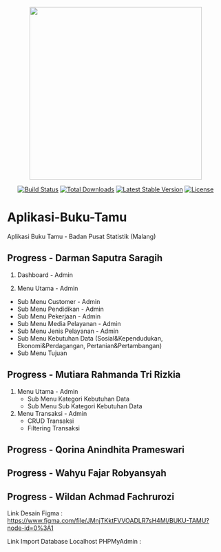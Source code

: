 <p align="center"><a href="https://laravel.com" target="_blank"><img src="https://raw.githubusercontent.com/laravel/art/master/logo-lockup/5%20SVG/2%20CMYK/1%20Full%20Color/laravel-logolockup-cmyk-red.svg" width="400"></a></p>

<p align="center">
<a href="https://travis-ci.org/laravel/framework"><img src="https://travis-ci.org/laravel/framework.svg" alt="Build Status"></a>
<a href="https://packagist.org/packages/laravel/framework"><img src="https://img.shields.io/packagist/dt/laravel/framework" alt="Total Downloads"></a>
<a href="https://packagist.org/packages/laravel/framework"><img src="https://img.shields.io/packagist/v/laravel/framework" alt="Latest Stable Version"></a>
<a href="https://packagist.org/packages/laravel/framework"><img src="https://img.shields.io/packagist/l/laravel/framework" alt="License"></a>
</p>

# Aplikasi-Buku-Tamu
Aplikasi Buku Tamu - Badan Pusat Statistik (Malang)

## Progress - Darman Saputra Saragih

1) Dashboard - Admin

2) Menu Utama - Admin
  * Sub Menu Customer - Admin
  * Sub Menu Pendidikan - Admin
  * Sub Menu Pekerjaan - Admin
  * Sub Menu Media Pelayanan - Admin
  * Sub Menu Jenis Pelayanan - Admin
  * Sub Menu Kebutuhan Data (Sosial&Kependudukan, Ekonomi&Perdagangan, Pertanian&Pertambangan)
  * Sub Menu Tujuan
  
## Progress - Mutiara Rahmanda Tri Rizkia
   1) Menu Utama - Admin
        - Sub Menu Kategori Kebutuhan Data
        - Sub Menu Sub Kategori Kebutuhan Data
   2) Menu Transaksi - Admin
        - CRUD Transaksi
        - Filtering Transaksi
   
## Progress - Qorina Anindhita Prameswari

## Progress - Wahyu Fajar Robyansyah						

## Progress - Wildan Achmad Fachrurozi			

Link Desain Figma : https://www.figma.com/file/JMnjTKktFVVOADLR7sH4Ml/BUKU-TAMU?node-id=0%3A1

Link Import Database Localhost PHPMyAdmin : 

